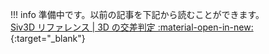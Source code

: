 


!!! info
    準備中です。以前の記事を下記から読むことができます。  
    [Siv3D リファレンス | 3D の交差判定 :material-open-in-new:](https://zenn.dev/reputeless/books/siv3d-documentation/viewer/tutorial-3d-intersection){:target="_blank"}

